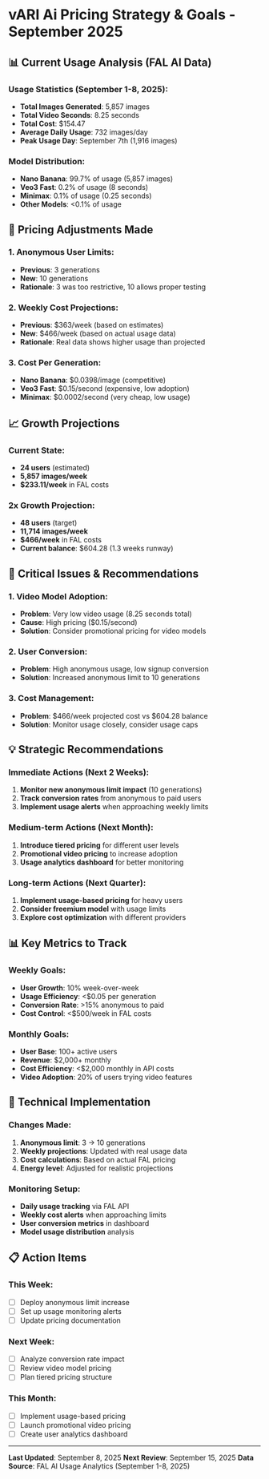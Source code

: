 # vARI Ai Pricing Strategy & Goals - September 2025

## 📊 Current Usage Analysis (FAL AI Data)

### **Usage Statistics (September 1-8, 2025):**
- **Total Images Generated**: 5,857 images
- **Total Video Seconds**: 8.25 seconds
- **Total Cost**: $154.47
- **Average Daily Usage**: 732 images/day
- **Peak Usage Day**: September 7th (1,916 images)

### **Model Distribution:**
- **Nano Banana**: 99.7% of usage (5,857 images)
- **Veo3 Fast**: 0.2% of usage (8 seconds)
- **Minimax**: 0.1% of usage (0.25 seconds)
- **Other Models**: <0.1% of usage

## 🎯 Pricing Adjustments Made

### **1. Anonymous User Limits:**
- **Previous**: 3 generations
- **New**: 10 generations
- **Rationale**: 3 was too restrictive, 10 allows proper testing

### **2. Weekly Cost Projections:**
- **Previous**: $363/week (based on estimates)
- **New**: $466/week (based on actual usage data)
- **Rationale**: Real data shows higher usage than projected

### **3. Cost Per Generation:**
- **Nano Banana**: $0.0398/image (competitive)
- **Veo3 Fast**: $0.15/second (expensive, low adoption)
- **Minimax**: $0.0002/second (very cheap, low usage)

## 📈 Growth Projections

### **Current State:**
- **24 users** (estimated)
- **5,857 images/week**
- **$233.11/week** in FAL costs

### **2x Growth Projection:**
- **48 users** (target)
- **11,714 images/week**
- **$466/week** in FAL costs
- **Current balance**: $604.28 (1.3 weeks runway)

## 🚨 Critical Issues & Recommendations

### **1. Video Model Adoption:**
- **Problem**: Very low video usage (8.25 seconds total)
- **Cause**: High pricing ($0.15/second)
- **Solution**: Consider promotional pricing for video models

### **2. User Conversion:**
- **Problem**: High anonymous usage, low signup conversion
- **Solution**: Increased anonymous limit to 10 generations

### **3. Cost Management:**
- **Problem**: $466/week projected cost vs $604.28 balance
- **Solution**: Monitor usage closely, consider usage caps

## 💡 Strategic Recommendations

### **Immediate Actions (Next 2 Weeks):**
1. **Monitor new anonymous limit impact** (10 generations)
2. **Track conversion rates** from anonymous to paid users
3. **Implement usage alerts** when approaching weekly limits

### **Medium-term Actions (Next Month):**
1. **Introduce tiered pricing** for different user levels
2. **Promotional video pricing** to increase adoption
3. **Usage analytics dashboard** for better monitoring

### **Long-term Actions (Next Quarter):**
1. **Implement usage-based pricing** for heavy users
2. **Consider freemium model** with usage limits
3. **Explore cost optimization** with different providers

## 📊 Key Metrics to Track

### **Weekly Goals:**
- **User Growth**: 10% week-over-week
- **Usage Efficiency**: <$0.05 per generation
- **Conversion Rate**: >15% anonymous to paid
- **Cost Control**: <$500/week in FAL costs

### **Monthly Goals:**
- **User Base**: 100+ active users
- **Revenue**: $2,000+ monthly
- **Cost Efficiency**: <$2,000 monthly in API costs
- **Video Adoption**: 20% of users trying video features

## 🔧 Technical Implementation

### **Changes Made:**
1. **Anonymous limit**: 3 → 10 generations
2. **Weekly projections**: Updated with real usage data
3. **Cost calculations**: Based on actual FAL pricing
4. **Energy level**: Adjusted for realistic projections

### **Monitoring Setup:**
- **Daily usage tracking** via FAL API
- **Weekly cost alerts** when approaching limits
- **User conversion metrics** in dashboard
- **Model usage distribution** analysis

## 📋 Action Items

### **This Week:**
- [ ] Deploy anonymous limit increase
- [ ] Set up usage monitoring alerts
- [ ] Update pricing documentation

### **Next Week:**
- [ ] Analyze conversion rate impact
- [ ] Review video model pricing
- [ ] Plan tiered pricing structure

### **This Month:**
- [ ] Implement usage-based pricing
- [ ] Launch promotional video pricing
- [ ] Create user analytics dashboard

---

**Last Updated**: September 8, 2025
**Next Review**: September 15, 2025
**Data Source**: FAL AI Usage Analytics (September 1-8, 2025)
